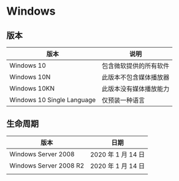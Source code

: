 # Windows
## 版本
| 版本 | 说明 |
|---|---|
| Windows 10 | 包含微软提供的所有软件 |
| Windows 10N | 此版本不包含媒体播放器 |
| Windows 10KN | 此版本没有媒体播放能力 |
| Windows 10 Single Language | 仅预装一种语言 |

## 生命周期

| 版本                   | 日期               |
| ---------------------- | ------------------ |
| Windows Server 2008    | 2020 年 1 月 14 日 |
| Windows Server 2008 R2 | 2020 年 1 月 14 日 |
|                        |                    |

